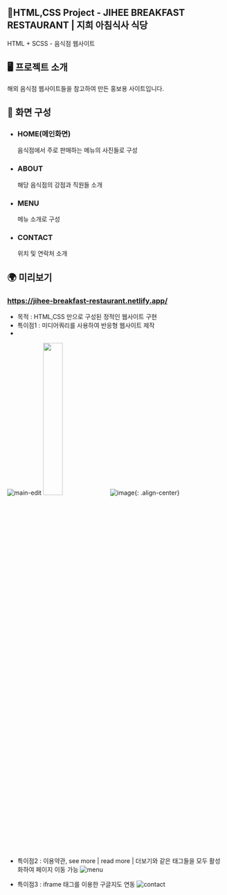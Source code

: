 ##  📍HTML,CSS Project - JIHEE BREAKFAST RESTAURANT | 지희 아침식사 식당 

HTML + SCSS - 음식점 웹사이트

## 🖥 프로젝트 소개

해외 음식점 웹사이트들을 참고하여 만든 홍보용 사이트입니다.


##  📄 화면 구성

- ### HOME(메인화면)</br>
    음식점에서 주로 판매하는 메뉴의 사진들로 구성
- ### ABOUT</br>
    해당 음식점의 강점과 직원들 소개
- ### MENU</br>
    메뉴 소개로 구성
- ### CONTACT</br>
    위치 및 연락처 소개

## 🌍 미리보기
### https://jihee-breakfast-restaurant.netlify.app/
- 목적 : HTML,CSS 만으로 구성된 정적인 웹사이트 구현
- 특이점1 : 미디어쿼리를 사용하여 반응형 웹사이트 제작
- 
![main-edit](https://user-images.githubusercontent.com/102779433/219877263-5ad4c984-a677-4a37-aa97-ed4f1aafc9be.gif)
<img src = "[Your Image Add](https://user-images.githubusercontent.com/102779433/219877263-5ad4c984-a677-4a37-aa97-ed4f1aafc9be.gif)r" width="30%" height="30%">
![image]([https://media1.giphy.com/media/jp8vmgIxRtKPmdnkyj/giphy.gif?cid=ecf05e47328ab653e6da460ffbf8bfa4a2781fac5df90c6c&rid=giphy.gif](https://user-images.githubusercontent.com/102779433/219877263-5ad4c984-a677-4a37-aa97-ed4f1aafc9be.gif)){: .align-center}

- 특이점2 : 이용약관, see more | read more | 더보기와 같은 태그들을 모두 활성화하여 페이지 이동 가능
![menu](https://user-images.githubusercontent.com/102779433/219878704-977907b5-7879-4424-9d5c-b45f742286ca.gif)

- 특이점3 : iframe 태그를 이용한 구글지도 연동 
![contact](https://user-images.githubusercontent.com/102779433/219877409-b0f71f1b-03aa-4431-af40-368fde453391.gif)
